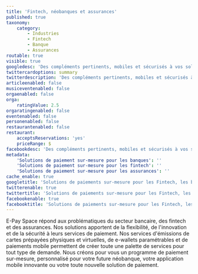 ```yaml
---
title: 'Fintech, néobanques et assurances'
published: true
taxonomy:
    category:
        - Industries
        - Fintech
        - Banque
        - Assurances
routable: true
visible: true
googledesc: 'Des compléments pertinents, mobiles et sécurisés à vos solutions bancaires traditionnelles en intégrant une technologie de pointe souple et adaptative : cartes prépayées physiques et virtuelles, e-wallets et paiement mobile avec des paramétrages personnalisés pour créer la solution de paiement sur-mesure idéale et à votre image.'
twittercardoptions: summary
twitterdescription: 'Des compléments pertinents, mobiles et sécurisés à vos solutions bancaires traditionnelles en intégrant une technologie de pointe souple et adaptative : cartes prépayées physiques et virtuelles, e-wallets et paiement mobile avec des paramétrages personnalisés pour créer la solution de paiement sur-mesure idéale et à votre image.'
articleenabled: false
musiceventenabled: false
orgaenabled: false
orga:
    ratingValue: 2.5
orgaratingenabled: false
eventenabled: false
personenabled: false
restaurantenabled: false
restaurant:
    acceptsReservations: 'yes'
    priceRange: $
facebookdesc: 'Des compléments pertinents, mobiles et sécurisés à vos solutions bancaires traditionnelles en intégrant une technologie de pointe souple et adaptative : cartes prépayées physiques et virtuelles, e-wallets et paiement mobile avec des paramétrages personnalisés pour créer la solution de paiement sur-mesure idéale et à votre image.'
metadata:
    'Solutions de paiement sur-mesure pour les banques': ''
    'Solutions de paiement sur-mesure pour les fintech': ''
    'Solutions de paiement sur-mesure pour les assurances': ''
cache_enable: true
googletitle: 'Solutions de paiements sur-mesure pour les Fintech, les banques et les assurances | E-Pay Space'
twitterenable: true
twittertitle: 'Solutions de paiements sur-mesure pour les Fintech, les banques et les assurances | E-Pay Space'
facebookenable: true
facebooktitle: 'Solutions de paiements sur-mesure pour les Fintech, les banques et les assurances | E-Pay Space'
---
```


E-Pay Space répond aux problématiques du secteur bancaire, des fintech et des assurances. Nos solutions apportent de la flexibilité, de l'innovation et de la sécurité à leurs services de paiement. Nos services d'émissions de cartes prépayées physiques et virtuelles, de e-wallets paramétrables et de paiements mobile permettent de créer toute une palette de services pour tout type de demande. Nous créons pour vous un programme de paiement sur-mesure, personnalisé pour votre future néobanque, votre application mobile innovante ou votre toute nouvelle solution de paiement. 